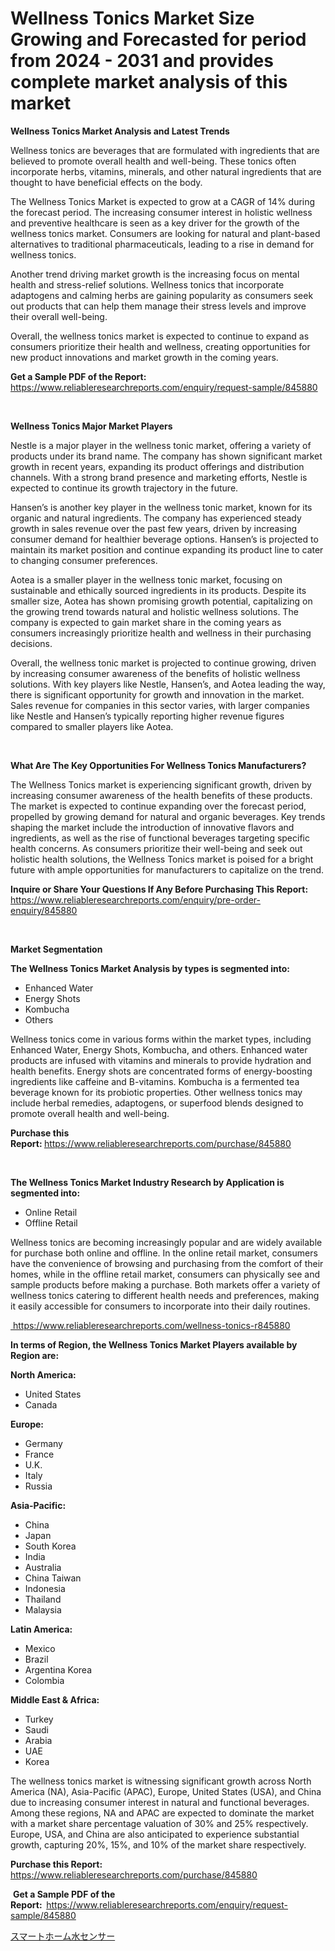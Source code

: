 <p><h1>Wellness Tonics Market Size Growing and Forecasted for period from 2024 - 2031 and provides complete market analysis of this market</h1></p><p><strong>Wellness Tonics Market Analysis and Latest Trends</strong></p>
<p><p>Wellness tonics are beverages that are formulated with ingredients that are believed to promote overall health and well-being. These tonics often incorporate herbs, vitamins, minerals, and other natural ingredients that are thought to have beneficial effects on the body.</p><p>The Wellness Tonics Market is expected to grow at a CAGR of 14% during the forecast period. The increasing consumer interest in holistic wellness and preventive healthcare is seen as a key driver for the growth of the wellness tonics market. Consumers are looking for natural and plant-based alternatives to traditional pharmaceuticals, leading to a rise in demand for wellness tonics.</p><p>Another trend driving market growth is the increasing focus on mental health and stress-relief solutions. Wellness tonics that incorporate adaptogens and calming herbs are gaining popularity as consumers seek out products that can help them manage their stress levels and improve their overall well-being.</p><p>Overall, the wellness tonics market is expected to continue to expand as consumers prioritize their health and wellness, creating opportunities for new product innovations and market growth in the coming years.</p></p>
<p><strong>Get a Sample PDF of the Report:&nbsp;</strong> <a href="https://www.reliableresearchreports.com/enquiry/request-sample/845880">https://www.reliableresearchreports.com/enquiry/request-sample/845880</a></p>
<p>&nbsp;</p>
<p><strong>Wellness Tonics Major Market Players</strong></p>
<p><p>Nestle is a major player in the wellness tonic market, offering a variety of products under its brand name. The company has shown significant market growth in recent years, expanding its product offerings and distribution channels. With a strong brand presence and marketing efforts, Nestle is expected to continue its growth trajectory in the future.</p><p>Hansen’s is another key player in the wellness tonic market, known for its organic and natural ingredients. The company has experienced steady growth in sales revenue over the past few years, driven by increasing consumer demand for healthier beverage options. Hansen’s is projected to maintain its market position and continue expanding its product line to cater to changing consumer preferences.</p><p>Aotea is a smaller player in the wellness tonic market, focusing on sustainable and ethically sourced ingredients in its products. Despite its smaller size, Aotea has shown promising growth potential, capitalizing on the growing trend towards natural and holistic wellness solutions. The company is expected to gain market share in the coming years as consumers increasingly prioritize health and wellness in their purchasing decisions.</p><p>Overall, the wellness tonic market is projected to continue growing, driven by increasing consumer awareness of the benefits of holistic wellness solutions. With key players like Nestle, Hansen’s, and Aotea leading the way, there is significant opportunity for growth and innovation in the market. Sales revenue for companies in this sector varies, with larger companies like Nestle and Hansen’s typically reporting higher revenue figures compared to smaller players like Aotea.</p></p>
<p>&nbsp;</p>
<p><strong>What Are The Key Opportunities For Wellness Tonics Manufacturers?</strong></p>
<p><p>The Wellness Tonics market is experiencing significant growth, driven by increasing consumer awareness of the health benefits of these products. The market is expected to continue expanding over the forecast period, propelled by growing demand for natural and organic beverages. Key trends shaping the market include the introduction of innovative flavors and ingredients, as well as the rise of functional beverages targeting specific health concerns. As consumers prioritize their well-being and seek out holistic health solutions, the Wellness Tonics market is poised for a bright future with ample opportunities for manufacturers to capitalize on the trend.</p></p>
<p><strong>Inquire or Share Your Questions If Any Before Purchasing This Report:</strong> <a href="https://www.reliableresearchreports.com/enquiry/pre-order-enquiry/845880">https://www.reliableresearchreports.com/enquiry/pre-order-enquiry/845880</a></p>
<p>&nbsp;</p>
<p><strong>Market Segmentation</strong></p>
<p><strong>The Wellness Tonics Market Analysis by types is segmented into:</strong></p>
<p><ul><li>Enhanced Water</li><li>Energy Shots</li><li>Kombucha</li><li>Others</li></ul></p>
<p><p>Wellness tonics come in various forms within the market types, including Enhanced Water, Energy Shots, Kombucha, and others. Enhanced water products are infused with vitamins and minerals to provide hydration and health benefits. Energy shots are concentrated forms of energy-boosting ingredients like caffeine and B-vitamins. Kombucha is a fermented tea beverage known for its probiotic properties. Other wellness tonics may include herbal remedies, adaptogens, or superfood blends designed to promote overall health and well-being.</p></p>
<p><strong>Purchase this Report:&nbsp;</strong><a href="https://www.reliableresearchreports.com/purchase/845880">https://www.reliableresearchreports.com/purchase/845880</a></p>
<p>&nbsp;</p>
<p><strong>The Wellness Tonics Market Industry Research by Application is segmented into:</strong></p>
<p><ul><li>Online Retail</li><li>Offline Retail</li></ul></p>
<p><p>Wellness tonics are becoming increasingly popular and are widely available for purchase both online and offline. In the online retail market, consumers have the convenience of browsing and purchasing from the comfort of their homes, while in the offline retail market, consumers can physically see and sample products before making a purchase. Both markets offer a variety of wellness tonics catering to different health needs and preferences, making it easily accessible for consumers to incorporate into their daily routines.</p></p>
<p><a href="https://www.reliableresearchreports.com/wellness-tonics-r845880">&nbsp;https://www.reliableresearchreports.com/wellness-tonics-r845880</a></p>
<p><strong>In terms of Region, the Wellness Tonics Market Players available by Region are:</strong></p>
<p>
    <p> <strong> North America: </strong>
        <ul>
            <li>United States</li>
            <li>Canada</li>
        </ul>
        </p> 
    <p> <strong> Europe: </strong>
        <ul>
            <li>Germany</li>
            <li>France</li>
            <li>U.K.</li>
            <li>Italy</li>
            <li>Russia</li>
        </ul>
        </p> 
    <p> <strong> Asia-Pacific: </strong>
        <ul>
            <li>China</li>
            <li>Japan</li>
            <li>South Korea</li>
            <li>India</li>
            <li>Australia</li>
            <li>China Taiwan</li>
            <li>Indonesia</li>
            <li>Thailand</li>
            <li>Malaysia</li>
        </ul>
        </p> 
    <p> <strong> Latin America: </strong>
        <ul>
            <li>Mexico</li>
            <li>Brazil</li>
            <li>Argentina Korea</li>
            <li>Colombia</li>
        </ul>
        </p> 
    <p> <strong> Middle East & Africa: </strong>
        <ul>
            <li>Turkey</li>
            <li>Saudi</li>
            <li>Arabia</li>
            <li>UAE</li>
            <li>Korea</li>
        </ul>
    </p>
    </p>
<p><p>The wellness tonics market is witnessing significant growth across North America (NA), Asia-Pacific (APAC), Europe, United States (USA), and China due to increasing consumer interest in natural and functional beverages. Among these regions, NA and APAC are expected to dominate the market with a market share percentage valuation of 30% and 25% respectively. Europe, USA, and China are also anticipated to experience substantial growth, capturing 20%, 15%, and 10% of the market share respectively.</p></p>
<p><strong>Purchase this Report: </strong><a href="https://www.reliableresearchreports.com/purchase/845880">https://www.reliableresearchreports.com/purchase/845880</a></p>
<p>&nbsp;<strong>Get a Sample PDF of the Report:&nbsp;&nbsp;</strong><a href="https://www.reliableresearchreports.com/enquiry/request-sample/845880">https://www.reliableresearchreports.com/enquiry/request-sample/845880</a></p>
<p><strong></strong></p>
<p><p><a href="https://github.com/cnnriuez22368/Market-Research-Report-List-1/blob/main/648617818267.md">スマートホーム水センサー</a></p></p>